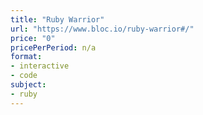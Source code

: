 ```yaml
---
title: "Ruby Warrior"
url: "https://www.bloc.io/ruby-warrior#/"
price: "0"
pricePerPeriod: n/a
format: 
- interactive
- code
subject: 
- ruby
---
```

